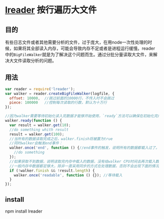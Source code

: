 # [lreader](http://github.com/dead-horse/reader) 按行遍历大文件  

## 目的  

有些日志文件或者其他需要分析的文件，过于庞大，在用node一次性处理的时候，如果将其全部读入内存，可能会导致内存不足或者是进程运行缓慢。reader中的`BigFileWalker`就是为了解决这个问题而生。通过分批分量读取大文件，来解决大文件读取分析的问题。   

## 用法

```js
var reader = require('lreader');
var walker = reader.createBigFileWalker(logfile, {
  offset: 10000,  //跳过前面的10000行，不传入时不会跳过
  piece: 100000   //控制每次读取的行数，默认为十万行
});

//因为walker需要等待初始化读入完数据才能够开始使用，`ready`方法可以确保在初始化完成之后再执行
walker.ready(function () {
  var result = walker.get(10);  
  //do something whith result
  result = walker.get(100);
  //当所有的数据读取完成之后，walker.finish将被置为true
  //同时walker会触发end事件：
  walker.once('end', function () {//end事件的触发，说明所有的数据都载入过了。如果再get不到就是读完了
    //do something
  });
  //如果获取不到数据，说明读取完内存中载入的数据，没有给walker CPU时间去再次载入数据。
  //一般内存中数据都足够大，除非一直采用同步的方式在处理数据，否则不会出现下面的情况
  if (!walker.finish && !result.length) {
    walker.once('readable', function () {}); //等待载入
  }
});

```

## install  
npm install lreader  

